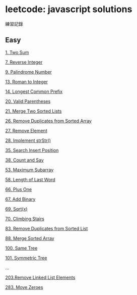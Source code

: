 # leetcode: javascript solutions
練習記錄

## Easy
[1. Two Sum](001_TwoSum.js)

[7. Reverse Integer](007_ReverseInteger.js)

[9. Palindrome Number](009_PalindromeNumber.js)

[13. Roman to Integer](013_RomanToInteger.js)

[14. Longest Common Prefix](014_LongestCommonPrefix.js)

[20. Valid Parentheses](020_ValidParentheses.js)

[21. Merge Two Sorted Lists](021_MergeTwoSortedLists.js)

[26. Remove Duplicates from Sorted Array](026_RemoveDuplicatesFromSortedArray.js)

[27. Remove Element](027_RemoveElement.js)

[28. Implement strStr()
](028_ImplementStrstr.js)

[35. Search Insert Position](035_SearchInsertPosition.js)

[38. Count and Say](038_CountAndSay.js)

[53. Maximum Subarray](053_MaximumSubarray.js)

[58. Length of Last Word](058_LengthOfLastWord.js)

[66. Plus One](066_PlusOne.js)

[67. Add Binary](067_AddBinary.js)

[69. Sqrt(x)](069_Sqrt_x.js)

[70. Climbing Stairs](070_ClimbingStairsEasy.js)

[83. Remove Duplicates from Sorted List](083._RemoveDuplicatesFromSortedList.js)

[88. Merge Sorted Array](088_MergeSortedArray.js)

[100. Same Tree](100_SameTree.js)

[101. Symmetric Tree](101_SymmetricTree.js)

...

[203.Remove Linked List Elements](203_RemoveLinkedListElements.js)

[283. Move Zeroes](283_MoveZeroes.js)

